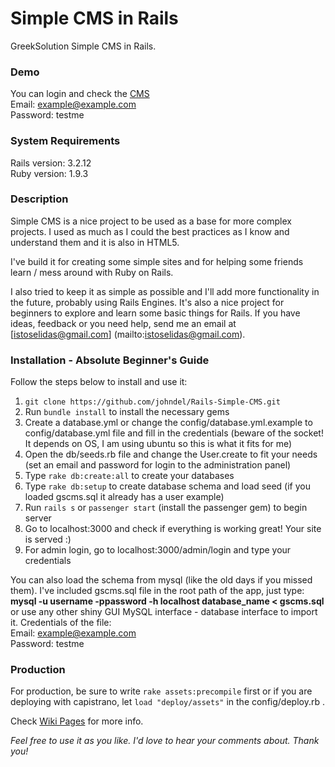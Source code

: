# Simple CMS in Rails

GreekSolution Simple CMS in Rails.

### Demo
You can login and check the [CMS](http://cms.johndel.gr/admin/login/)<br />
Email: example@example.com <br />
Password: testme

### System Requirements
Rails version: 3.2.12<br/>
Ruby version: 1.9.3

### Description
Simple CMS is a nice project to be used as a base for more complex projects. I used as much as I could the best practices as I know and understand them and it is also in HTML5.

I've build it for creating some simple sites and for helping some friends learn / mess around with Ruby on Rails.

I also tried to keep it as simple as possible and I'll add more functionality in the future, probably using Rails Engines. It's also a nice project for beginners to explore and learn some basic things for Rails. If you have ideas, feedback or you need help, send me an email at [istoselidas@gmail.com] (mailto:istoselidas@gmail.com).

### Installation - Absolute Beginner's Guide
Follow the steps below to install and use it:

1. `git clone https://github.com/johndel/Rails-Simple-CMS.git`
2. Run `bundle install` to install the necessary gems
3. Create a database.yml or change the config/database.yml.example to config/database.yml file and fill in the credentials (beware of the socket! It depends on OS, I am using ubuntu so this is what it fits for me)
4. Open the db/seeds.rb file and change the User.create to fit your needs (set an email and password for login to the administration panel)
5. Type `rake db:create:all` to create your databases
6. Type `rake db:setup` to create database schema and load seed (if you loaded gscms.sql it already has a user example)
7. Run `rails s` or `passenger start` (install the passenger gem) to begin server
8. Go to localhost:3000 and check if everything is working great! Your site is served :)
9. For admin login, go to localhost:3000/admin/login and type your credentials

You can also load the schema from mysql (like the old days if you missed them). I've included gscms.sql file in the root path of the app, just type:
**mysql -u username -ppassword -h localhost database_name < gscms.sql**
or
use any other shiny GUI MySQL interface - database interface to import it. Credentials of the file:
<br />
Email:    example@example.com<br />
Password: testme

### Production
For production, be sure to write `rake assets:precompile` first or if you are deploying with capistrano, let `load "deploy/assets"` in the config/deploy.rb .

Check [Wiki Pages](https://github.com/johndel/Rails-Simple-CMS/wiki) for more info.


_Feel free to use it as you like. I'd love to hear your comments about. Thank you!_
